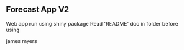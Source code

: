 Forecast App V2
---------------

Web app run using shiny package
Read 'README' doc in folder before using

james myers
